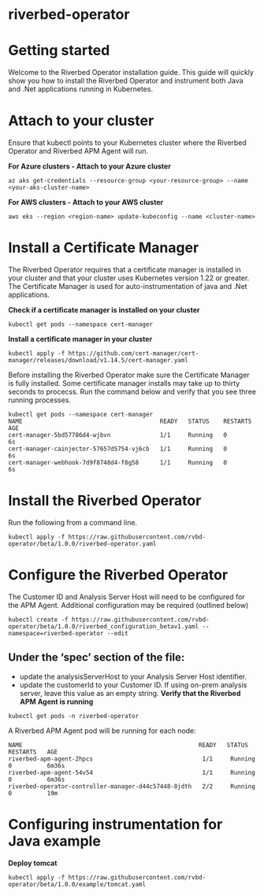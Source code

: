 # riverbed-operator
 

# Getting started
Welcome to the Riverbed Operator installation guide. This guide will quickly show you how to install the Riverbed Operator and instrument both Java and .Net applications running in Kubernetes.

# Attach to your cluster
Ensure that kubectl points to your Kubernetes cluster where the Riverbed Operator and Riverbed APM Agent will run.

**For Azure clusters - Attach to your Azure cluster**
```
az aks get-credentials --resource-group <your-resource-group> --name <your-aks-cluster-name>
```

**For AWS clusters - Attach to your AWS cluster**
```
aws eks --region <region-name> update-kubeconfig --name <cluster-name>
```

# Install a Certificate Manager
The Riverbed Operator requires that a certificate manager is installed in your cluster and that your cluster uses Kubernetes version 1.22 or greater. The Certificate Manager is used for auto-instrumentation of java and .Net applications. 

**Check if a certificate manager is installed on your cluster**
```
kubectl get pods --namespace cert-manager
```
**Install a certificate manager in your cluster**
```
kubectl apply -f https://github.com/cert-manager/cert-manager/releases/download/v1.14.5/cert-manager.yaml
```
Before installing the Riverbed Operator make sure the Certificate Manager is fully installed. 
Some certificate manager installs may take up to thirty seconds to procecss. Run the command below and verify that you see three running processes.
```
kubectl get pods --namespace cert-manager 
NAME                                       READY   STATUS    RESTARTS   AGE
cert-manager-5bd57786d4-wjbvn              1/1     Running   0          6s
cert-manager-cainjector-57657d5754-vj6cb   1/1     Running   0          6s
cert-manager-webhook-7d9f8748d4-f8g58      1/1     Running   0          6s
```
# Install the Riverbed Operator
Run the following from a command line. 

```
kubectl apply -f https://raw.githubusercontent.com/rvbd-operator/beta/1.0.0/riverbed-operator.yaml
```

# Configure the Riverbed Operator


The Customer ID and Analysis Server Host will need to be configured for the APM Agent. Additional configuration may be required (outlined below)


```
kubectl create -f https://raw.githubusercontent.com/rvbd-operator/beta/1.0.0/riverbed_configuration_betav1.yaml --namespace=riverbed-operator --edit
```

Under the ‘spec’ section of the file:
- 
- update the analysisServerHost to your Analysis Server Host identifier.
- update the customerId to your Customer ID.   If using on-prem analysis server, leave this value as an empty string.
**Verify that the Riverbed APM Agent is running**

```
kubectl get pods -n riverbed-operator
```

A Riverbed APM Agent pod will be running for each node:

```
NAME                                                  READY   STATUS    RESTARTS   AGE
riverbed-apm-agent-2hpcs                               1/1     Running   0          6m36s
riverbed-apm-agent-54v54                               1/1     Running   0          6m36s
riverbed-operator-controller-manager-d44c57448-8jdth   2/2     Running   0          19m
```


# Configuring instrumentation for Java example
**Deploy tomcat**
```
kubectl apply -f https://raw.githubusercontent.com/rvbd-operator/beta/1.0.0/example/tomcat.yaml
```

